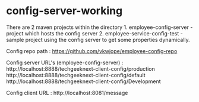 # config-server-working
There are 2 maven projects within the directory
    1. employee-config-server - project which hosts the config server
    2. employee-service-config-test - sample project using the config server to get some properties dynamically.

Config repo path : https://github.com/vkwjope/employee-config-repo

Config server URL's (employee-config-server) :
http://localhost:8888/techgeeknext-client-config/production
http://localhost:8888/techgeeknext-client-config/default
http://localhost:8888/techgeeknext-client-config/Development

Config client URL : http://localhost:8081/message

